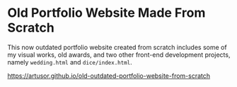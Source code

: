 # Old Portfolio Website Made From Scratch

This now outdated portfolio website created from scratch includes some of my visual works, old awards, and two other front-end development projects, namely `wedding.html` and `dice/index.html`.

https://artusor.github.io/old-outdated-portfolio-website-from-scratch
